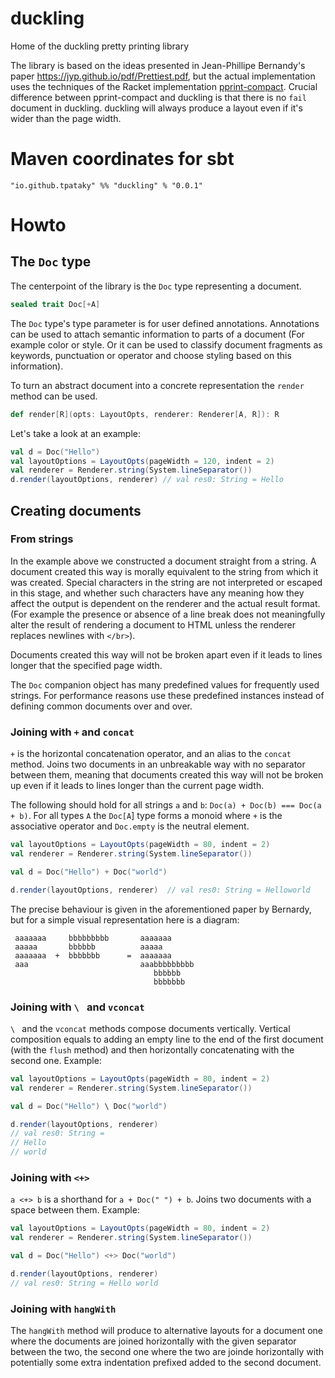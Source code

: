 # duckling
Home of the duckling pretty printing library

The library is based on the ideas presented in Jean-Phillipe Bernandy's paper https://jyp.github.io/pdf/Prettiest.pdf,
but the actual implementation uses the techniques of the Racket implementation [pprint-compact](https://docs.racket-lang.org/pprint-compact/index.html).
Crucial difference between pprint-compact and duckling is that there is no `fail` document in duckling. duckling will
always produce a layout even if it's wider than the page width.

# Maven coordinates for sbt
```"io.github.tpataky" %% "duckling" % "0.0.1"```

# Howto
## The `Doc` type
The centerpoint of the library is the `Doc` type representing a document.
```scala
sealed trait Doc[+A]
```
The `Doc` type's type parameter is for user defined annotations. Annotations can be used to attach semantic
information to parts of a document (For example color or style. Or it can be used to classify document fragments as
keywords, punctuation or operator and choose styling based on this information).

To turn an abstract document into a concrete representation the `render` method can be used. 

```scala
def render[R](opts: LayoutOpts, renderer: Renderer[A, R]): R
```

Let's take a look at an example:
```scala
val d = Doc("Hello")
val layoutOptions = LayoutOpts(pageWidth = 120, indent = 2)
val renderer = Renderer.string(System.lineSeparator()) 
d.render(layoutOptions, renderer) // val res0: String = Hello

```

## Creating documents

### From strings
In the example above we constructed a document straight from a string. A document created this way is morally
equivalent to the string from which it was created. Special characters in the string are not interpreted or escaped
in this stage, and whether such characters have any meaning how they affect the output is dependent on the renderer
and the actual result format. (For example the presence or absence of a line break does not meaningfully alter the
result of rendering a document to HTML unless the renderer replaces newlines with `</br>`).

Documents created this way will not be broken apart even if it leads to lines longer that the specified page width.

The `Doc` companion object has many predefined values for frequently used strings. For performance reasons use
these predefined instances instead of defining common documents over and over. 

### Joining with `+` and `concat`
`+` is the horizontal concatenation operator, and an alias to the `concat` method. Joins two documents in an
unbreakable way with no separator between them, meaning that documents created this way will not be broken up even
if it leads to lines longer than the current page width. 

The following should hold for all strings `a` and `b`: `Doc(a) + Doc(b) === Doc(a + b)`. For all types `A` the `Doc[A`]
type forms a monoid where `+` is the associative operator and `Doc.empty` is the neutral element.

```scala
val layoutOptions = LayoutOpts(pageWidth = 80, indent = 2)
val renderer = Renderer.string(System.lineSeparator())

val d = Doc("Hello") + Doc("world")

d.render(layoutOptions, renderer)  // val res0: String = Helloworld
```

The precise behaviour is given in the aforementioned paper by Bernardy, but for a simple visual representation
here is a diagram:
```
 aaaaaaa     bbbbbbbbb       aaaaaaa
 aaaaa       bbbbbb          aaaaa
 aaaaaaa  +  bbbbbbb      =  aaaaaaa
 aaa                         aaabbbbbbbbb
                                bbbbbb
                                bbbbbbb
```

### Joining with `\ ` and `vconcat` 
`\ ` and the `vconcat` methods compose documents vertically. Vertical composition equals to adding an empty line
to the end of the first document (with the `flush` method) and then horizontally concatenating with the second one.
Example:
```scala
val layoutOptions = LayoutOpts(pageWidth = 80, indent = 2)
val renderer = Renderer.string(System.lineSeparator())

val d = Doc("Hello") \ Doc("world")

d.render(layoutOptions, renderer) 
// val res0: String =
// Hello
// world
```

### Joining with `<+>`
`a <+> b`  is a shorthand for `a + Doc(" ") + b`. Joins two documents with a space between them.
Example:
```scala
val layoutOptions = LayoutOpts(pageWidth = 80, indent = 2)
val renderer = Renderer.string(System.lineSeparator())

val d = Doc("Hello") <+> Doc("world")

d.render(layoutOptions, renderer)
// val res0: String = Hello world
```

### Joining with `hangWith`
The `hangWith` method will produce to alternative layouts for a document one where the documents are joined
horizontally with the given separator between the two, the second one where the two are joinde horizontally
with potentially some extra indentation prefixed added to the second document.